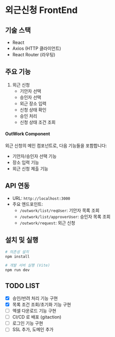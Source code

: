 # 외근신청 FrontEnd


## 기술 스택
- React
- Axios (HTTP 클라이언트)
- React Router (라우팅)

## 주요 기능
1. 외근 신청
    - 기안자 선택
    - 승인자 선택
    - 외근 장소 입력
    - 신청 상태 확인
    - 승인 처리
    - 신청 상태 조건 조회

    
#### OutWork Component
외근 신청의 메인 컴포넌트로, 다음 기능들을 포함합니다:
- 기안자/승인자 선택 기능
- 장소 입력 기능
- 외근 신청 제출 기능

## API 연동
- URL: `http://localhost:3000`
- 주요 엔드포인트:
    - `/outwork/list/reqUser`: 기안자 목록 조회
    - `/outwork/list/approverUser`: 승인자 목록 조회
    - `/outwork/request`: 외근 신청 



## 설치 및 실행
```bash
# 의존성 설치
npm install

# 개발 서버 실행 (Vite)
npm run dev
```

## TODO LIST
-[x] 승인/반려 처리 기능 구현
- [x] 목록 조건 조회/초기화 기능 구현
- [ ] 엑셀 다운로드 기능 구현
- [ ] CI/CD 로 배포 (gitaction)
- [ ] 로그인 기능 구현
- [ ] SSL 추가, 도메인 추가 